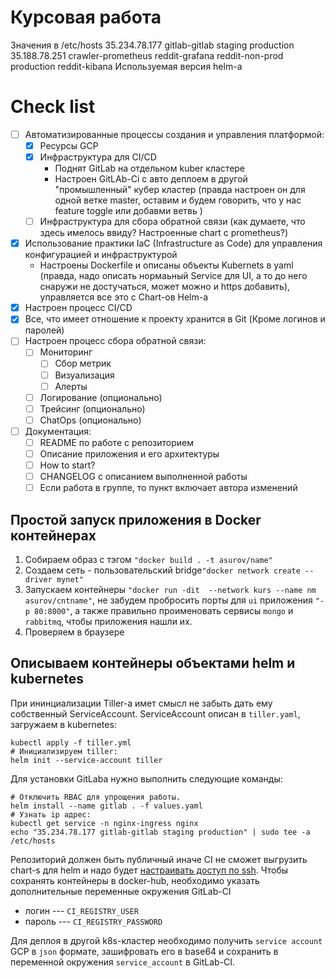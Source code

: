 # Курсовая работа
Значения в /etc/hosts
35.234.78.177 gitlab-gitlab staging production
35.188.78.251 crawler-prometheus reddit-grafana reddit-non-prod production reddit-kibana
Используемая версия helm-a
# Check list
- [ ] Автоматизированные процессы создания и управления
платформой:
  - [X] Ресурсы GCP
  - [X] Инфраструктура для CI/CD 
    - Поднят GitLab на отдельном kuber кластере
    - Настроен GitLAb-Ci c авто деплоем в другой "промышленный" кубер кластер (правда настроен он для одной ветке master, оставим и будем говорить, что у нас feature toggle или добавми ветвь )
  - [ ] Инфраструктура для сбора обратной связи (как думаете, что здесь имелось ввиду? Настроенные chart с prometheus?)

- [X] Использование практики IaC (Infrastructure as Code) для управления конфигурацией и инфраструктурой 
  - Настроены Dockerfile и описаны объекты Kubernets в yaml (правда, надо описать нормаьный Service для UI, а то до него снаружи не достучаться, может можно и https добавить), управляется все это с Chart-ов Helm-a
- [X] Настроен процесс CI/CD
- [X] Все, что имеет отношение к проекту хранится в Git (Кроме логинов и  паролей)
- [ ] Настроен процесс сбора обратной связи:
  - [ ] Мониторинг
    - [ ] Сбор метрик
    - [ ] Визуализация
    - [ ] Алерты
  - [ ] Логирование (опционально)
  - [ ] Трейсинг (опционально)
  - [ ] ChatOps (опционально) 
- [ ] Документация:
  - [ ] README по работе с репозиторием
  - [ ] Описание приложения и его архитектуры
  - [ ] How to start?
  - [ ] CHANGELOG с описанием выполненной работы
  - [ ] Если работа в группе, то пункт включает автора изменений

## Простой запуск приложения в Docker контейнерах

1. Cобираем образ c тэгом `"docker build . -t asurov/name"`
2. Создаем сеть - пользовательский bridge`"docker network create --driver mynet"`
3. Запускаем контейнеры `"docker run -dit  --network kurs --name nm asurov/cntname"`, не забудем пробросить порты для `ui` приложения `"-p 80:8000"`, а также правильно проименовать сервисы `mongo` и `rabbitmq`, чтобы приложения нашли их.
4. Проверяем в браузере

## Описываем контейнеры объектами helm и kubernetes
    
При ининциализации Tiller-a имет смысл не забыть дать ему собственный ServiceAccount.
ServiceAccount описан в `tiller.yaml`, загружаем в kubernetes:
```
kubectl apply -f tiller.yml
# Инициализируем tiller:
helm init --service-account tiller
```

Для установки GitLaba нужно выполнить следующие команды:
```
# Отключить RBAC для упрощения работы.
helm install --name gitlab . -f values.yaml
# Узнать ip адрес:
kubectl get service -n nginx-ingress nginx
echo "35.234.78.177 gitlab-gitlab staging production" | sudo tee -a /etc/hosts
```

Репозиторий должен быть публичный иначе CI не сможет выгрузить chart-s для helm и надо будет [настраивать доступ по ssh](https://gitlab.com/gitlab-org/gitlab-ce/blob/master/doc/ci/ssh_keys/README.md).
Чтобы сохранять контейнеры в docker-hub, необходимо указать дополнительные переменные окружения GitLab-CI
* логин --- `CI_REGISTRY_USER`
* пароль --- `CI_REGISTRY_PASSWORD`

Для деплоя в другой k8s-кластер необходимо получить `service account` GCP в `json` формате, зашифровать его в base64 и сохранить в переменной окружения `service_account` в GitLab-CI.

